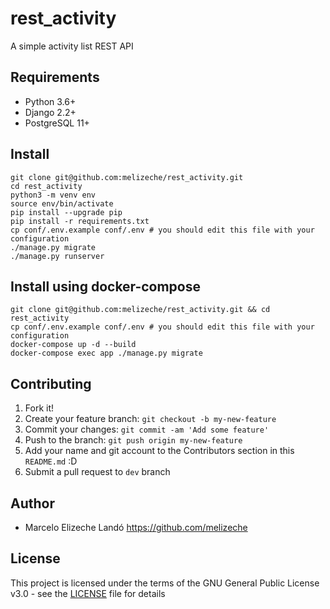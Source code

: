 # rest_activity
A simple activity list REST API

## Requirements

- Python 3.6+
- Django 2.2+
- PostgreSQL 11+

## Install

```
git clone git@github.com:melizeche/rest_activity.git
cd rest_activity
python3 -m venv env
source env/bin/activate
pip install --upgrade pip
pip install -r requirements.txt
cp conf/.env.example conf/.env # you should edit this file with your configuration
./manage.py migrate
./manage.py runserver
```

## Install using docker-compose

```
git clone git@github.com:melizeche/rest_activity.git && cd rest_activity
cp conf/.env.example conf/.env # you should edit this file with your configuration
docker-compose up -d --build
docker-compose exec app ./manage.py migrate
```

## Contributing

1. Fork it!
2. Create your feature branch: `git checkout -b my-new-feature`
3. Commit your changes: `git commit -am 'Add some feature'`
4. Push to the branch: `git push origin my-new-feature`
5. Add your name and git account to the Contributors section in this `README.md` :D
6. Submit a pull request to `dev` branch

## Author

- Marcelo Elizeche Landó https://github.com/melizeche


## License

This project is licensed under the terms of the GNU General Public License v3.0 - see the [LICENSE](LICENSE) file for details
